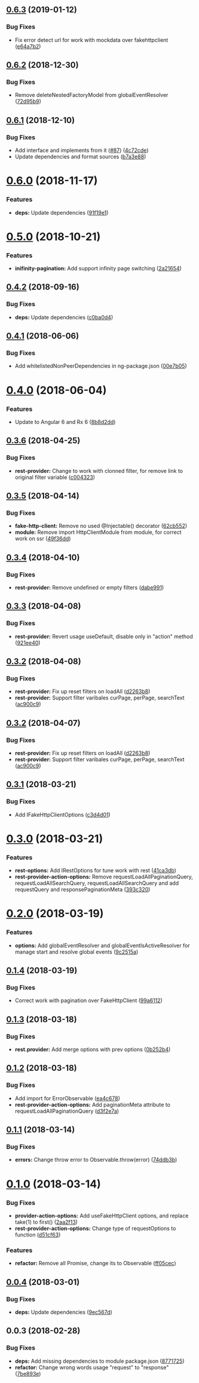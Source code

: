 ## [0.6.3](https://github.com/EndyKaufman/ngx-repository/compare/0.6.2...0.6.3) (2019-01-12)


### Bug Fixes

* Fix error detect url for work with mockdata over fakehttpclient ([e64a7b2](https://github.com/EndyKaufman/ngx-repository/commit/e64a7b2))



## [0.6.2](https://github.com/EndyKaufman/ngx-repository/compare/0.6.1...0.6.2) (2018-12-30)


### Bug Fixes

* Remove deleteNestedFactoryModel from globalEventResolver ([72d95b9](https://github.com/EndyKaufman/ngx-repository/commit/72d95b9))



## [0.6.1](https://github.com/EndyKaufman/ngx-repository/compare/0.6.0...0.6.1) (2018-12-10)


### Bug Fixes

* Add interface and implements from it ([#87](https://github.com/EndyKaufman/ngx-repository/issues/87)) ([4c72cde](https://github.com/EndyKaufman/ngx-repository/commit/4c72cde))
* Update dependencies and format sources ([b7a3e88](https://github.com/EndyKaufman/ngx-repository/commit/b7a3e88))



# [0.6.0](https://github.com/EndyKaufman/ngx-repository/compare/0.5.0...0.6.0) (2018-11-17)


### Features

* **deps:** Update dependencies ([91f19e1](https://github.com/EndyKaufman/ngx-repository/commit/91f19e1))



<a name="0.5.0"></a>
# [0.5.0](https://github.com/EndyKaufman/ngx-repository/compare/0.4.2...0.5.0) (2018-10-21)


### Features

* **inifinity-pagination:** Add support infinity page switching ([2a21654](https://github.com/EndyKaufman/ngx-repository/commit/2a21654))



<a name="0.4.2"></a>
## [0.4.2](https://github.com/EndyKaufman/ngx-repository/compare/0.4.1...0.4.2) (2018-09-16)


### Bug Fixes

* **deps:** Update dependencies ([c0ba0d4](https://github.com/EndyKaufman/ngx-repository/commit/c0ba0d4))



<a name="0.4.1"></a>
## [0.4.1](https://github.com/EndyKaufman/ngx-repository/compare/0.4.0...0.4.1) (2018-06-06)


### Bug Fixes

* Add whitelistedNonPeerDependencies in ng-package.json ([00e7b05](https://github.com/EndyKaufman/ngx-repository/commit/00e7b05))



<a name="0.4.0"></a>
# [0.4.0](https://github.com/EndyKaufman/ngx-repository/compare/0.3.6...0.4.0) (2018-06-04)


### Features

* Update to Angular 6 and Rx 6 ([8b8d2dd](https://github.com/EndyKaufman/ngx-repository/commit/8b8d2dd))



<a name="0.3.6"></a>
## [0.3.6](https://github.com/EndyKaufman/ngx-repository/compare/0.3.5...0.3.6) (2018-04-25)


### Bug Fixes

* **rest-provider:** Change to work with clonned filter, for remove link to original filter variable ([c004323](https://github.com/EndyKaufman/ngx-repository/commit/c004323))



<a name="0.3.5"></a>
## [0.3.5](https://github.com/EndyKaufman/ngx-repository/compare/0.3.4...0.3.5) (2018-04-14)


### Bug Fixes

* **fake-http-client:** Remove no used @Injectable() decorator ([62cb552](https://github.com/EndyKaufman/ngx-repository/commit/62cb552))
* **module:** Remove import HttpClientModule from module, for correct work on ssr ([49f36dd](https://github.com/EndyKaufman/ngx-repository/commit/49f36dd))



<a name="0.3.4"></a>
## [0.3.4](https://github.com/EndyKaufman/ngx-repository/compare/0.3.3...0.3.4) (2018-04-10)


### Bug Fixes

* **rest-provider:** Remove undefined or empty filters ([dabe991](https://github.com/EndyKaufman/ngx-repository/commit/dabe991))



<a name="0.3.3"></a>
## [0.3.3](https://github.com/EndyKaufman/ngx-repository/compare/0.3.2...0.3.3) (2018-04-08)


### Bug Fixes

* **rest-provider:** Revert usage useDefault, disable only in "action" method ([921ee40](https://github.com/EndyKaufman/ngx-repository/commit/921ee40))



<a name="0.3.2"></a>
## [0.3.2](https://github.com/EndyKaufman/ngx-repository/compare/0.3.1...0.3.2) (2018-04-08)


### Bug Fixes

* **rest-provider:** Fix up reset filters on loadAll ([d2263b8](https://github.com/EndyKaufman/ngx-repository/commit/d2263b8))
* **rest-provider:** Support filter varibales curPage, perPage, searchText ([ac900c9](https://github.com/EndyKaufman/ngx-repository/commit/ac900c9))



<a name="0.3.2"></a>
## [0.3.2](https://github.com/EndyKaufman/ngx-repository/compare/0.3.1...0.3.2) (2018-04-07)


### Bug Fixes

* **rest-provider:** Fix up reset filters on loadAll ([d2263b8](https://github.com/EndyKaufman/ngx-repository/commit/d2263b8))
* **rest-provider:** Support filter varibales curPage, perPage, searchText ([ac900c9](https://github.com/EndyKaufman/ngx-repository/commit/ac900c9))



<a name="0.3.1"></a>
## [0.3.1](https://github.com/EndyKaufman/ngx-repository/compare/0.3.0...0.3.1) (2018-03-21)


### Bug Fixes

* Add IFakeHttpClientOptions ([c3d4d01](https://github.com/EndyKaufman/ngx-repository/commit/c3d4d01))



<a name="0.3.0"></a>
# [0.3.0](https://github.com/EndyKaufman/ngx-repository/compare/0.2.0...0.3.0) (2018-03-21)


### Features

* **rest-options:** Add IRestOptions for tune work with rest ([41ca3db](https://github.com/EndyKaufman/ngx-repository/commit/41ca3db))
* **rest-provider-action-options:** Remove requestLoadAllPaginationQuery, requestLoadAllSearchQuery, requestLoadAllSearchQuery and add requestQuery and responsePaginationMeta ([393c320](https://github.com/EndyKaufman/ngx-repository/commit/393c320))



<a name="0.2.0"></a>
# [0.2.0](https://github.com/EndyKaufman/ngx-repository/compare/0.1.4...0.2.0) (2018-03-19)


### Features

* **options:** Add globalEventResolver and globalEventIsActiveResolver for manage start and resolve global events ([9c2515a](https://github.com/EndyKaufman/ngx-repository/commit/9c2515a))



<a name="0.1.4"></a>
## [0.1.4](https://github.com/EndyKaufman/ngx-repository/compare/0.1.3...0.1.4) (2018-03-19)


### Bug Fixes

* Correct work with pagination over FakeHttpClient ([99a6112](https://github.com/EndyKaufman/ngx-repository/commit/99a6112))



<a name="0.1.3"></a>
## [0.1.3](https://github.com/EndyKaufman/ngx-repository/compare/0.1.2...0.1.3) (2018-03-18)


### Bug Fixes

* **rest.provider:** Add merge options with prev options ([0b252b4](https://github.com/EndyKaufman/ngx-repository/commit/0b252b4))



<a name="0.1.2"></a>
## [0.1.2](https://github.com/EndyKaufman/ngx-repository/compare/0.1.1...0.1.2) (2018-03-18)


### Bug Fixes

* Add import for ErrorObservable ([ea4c678](https://github.com/EndyKaufman/ngx-repository/commit/ea4c678))
* **rest-provider-action-options:** Add paginationMeta attribute to requestLoadAllPaginationQuery ([d3f2e7a](https://github.com/EndyKaufman/ngx-repository/commit/d3f2e7a))



<a name="0.1.1"></a>
## [0.1.1](https://github.com/EndyKaufman/ngx-repository/compare/0.1.0...0.1.1) (2018-03-14)


### Bug Fixes

* **errors:** Change throw error to Observable.throw(error) ([74ddb3b](https://github.com/EndyKaufman/ngx-repository/commit/74ddb3b))



<a name="0.1.0"></a>
# [0.1.0](https://github.com/EndyKaufman/ngx-repository/compare/0.0.4...0.1.0) (2018-03-14)


### Bug Fixes

* **provider-action-options:** Add useFakeHttpClient options, and replace take(1) to first() ([2aa2f13](https://github.com/EndyKaufman/ngx-repository/commit/2aa2f13))
* **rest-provider-action-options:** Change type of requestOptions to function ([d51cf63](https://github.com/EndyKaufman/ngx-repository/commit/d51cf63))


### Features

* **refactor:** Remove all Promise, change its to Observable ([ff05cec](https://github.com/EndyKaufman/ngx-repository/commit/ff05cec))



<a name="0.0.4"></a>
## [0.0.4](https://github.com/EndyKaufman/ngx-repository/compare/0.0.3...0.0.4) (2018-03-01)


### Bug Fixes

* **deps:** Update dependencies ([9ec567d](https://github.com/EndyKaufman/ngx-repository/commit/9ec567d))



<a name="0.0.3"></a>
## 0.0.3 (2018-02-28)


### Bug Fixes

* **deps:** Add missing dependencies to module package.json ([8771725](https://github.com/EndyKaufman/ngx-repository/commit/8771725))
* **refactor:** Change wrong words usage "request" to "response" ([7be893e](https://github.com/EndyKaufman/ngx-repository/commit/7be893e))



